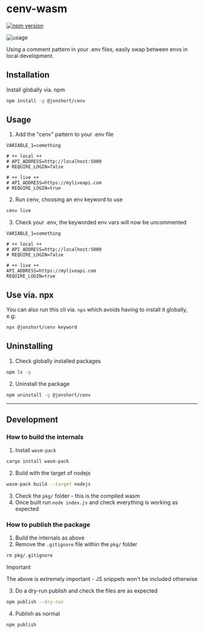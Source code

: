 # cenv-wasm

[![npm version](https://badge.fury.io/js/%40jonshort%2Fcenv.svg)](https://badge.fury.io/js/%40jonshort%2Fcenv)

![usage](https://user-images.githubusercontent.com/21317379/111026089-60825800-83e0-11eb-99ab-054463749377.gif)

Using a comment pattern in your .env files, easily swap between envs in local development.

## Installation

Install globally via. npm
```bash
npm install -g @jonshort/cenv
```

## Usage

1. Add the "cenv" pattern to your .env file
```.env
VARIABLE_1=something

# ++ local ++
# API_ADDRESS=http://localhost:5000
# REQUIRE_LOGIN=false

# ++ live ++
# API_ADDRESS=https://myliveapi.com
# REQUIRE_LOGIN=true
```

2. Run cenv, choosing an env keyword to use
```bash
cenv live
```

3. Check your .env, the keyworded env vars will now be uncommented
```.env
VARIABLE_1=something

# ++ local ++
# API_ADDRESS=http://localhost:5000
# REQUIRE_LOGIN=false

# ++ live ++
API_ADDRESS=https://myliveapi.com
REQUIRE_LOGIN=true
```

## Use via. npx

You can also run this cli via. `npx` which avoids having to install it globally, e.g:
```bash
npx @jonshort/cenv keyword
```

## Uninstalling

1. Check globally installed packages
```bash
npm ls -g
```

2. Uninstall the package
```bash
npm uninstall -g @jonshort/cenv
```
----
## Development

### How to build the internals
1. Install `wasm-pack`
```bash
cargo install wasm-pack
```
2. Build with the target of nodejs
```bash
wasm-pack build --target nodejs
```
3. Check the `pkg/` folder - this is the compiled wasm
4. Once built run `node index.js` and check everything is working as expected

### How to publish the package

1. Build the internals as above
2. Remove the `.gitignore` file within the `pkg/` folder
```bash
rm pkg/.gitignore
```
> [!IMPORTANT]
> The above is extremely important - JS snippets won't be included otherwise
3. Do a dry-run publish and check the files are as expected
```bash
npm publish --dry-run
```
4. Publish as normal
```bash
npm publish
```
